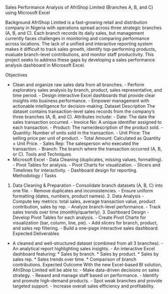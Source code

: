 Sales Performance Analysis of AfriShop Limited (Branches A, B, and C) using Microsoft Excel

Background
AfriShop Limited is a fast-growing retail and distribution company in Nigeria with operations spread
across three strategic branches (A, B, and C). Each branch records its daily sales, but management
currently faces challenges in monitoring and comparing performance across locations. The lack of a
unified and interactive reporting system makes it difficult to track sales growth, identify
top-performing products, evaluate branch-level contributions, and monitor staff productivity. This
project seeks to address these gaps by developing a sales performance analysis dashboard in
Microsoft Excel.

Objectives
- Clean and organize raw sales data from all branches. - Perform exploratory sales analysis by
branch, product, sales representative, and time period. - Design interactive Excel dashboards that
provide clear insights into business performance. - Empower management with actionable
intelligence for decision-making.
Dataset Description
The dataset contains transaction-level sales records from the company’s three branches (A, B, and
C). Attributes include: - Date: The date the sales transaction occurred. - Invoice No: A unique
identifier assigned to each transaction. - Product: The name/description of the product sold. -
Quantity: Number of units sold in the transaction. - Unit Price: The selling price per unit of product. -
Total Amount: Calculated as Quantity × Unit Price. - Sales Rep: The salesperson who executed the
transaction. - Branch: The branch where the transaction occurred (A, B, or C).
Tools and Techniques
- Microsoft Excel - Data Cleaning (duplicates, missing values, formatting). - Pivot Tables for
analysis. - Pivot Charts for visualization. - Slicers and Timelines for interactivity. - Dashboard design
for reporting.
Methodology / Tasks
1. Data Cleaning & Preparation - Consolidate branch datasets (A, B, C) into one file. - Remove
duplicates and inconsistencies. - Ensure uniform formatting (dates, numbers, product names). 2.
Data Analysis - Compute key metrics: total sales, average transaction value, product contribution,
sales by rep. - Analyze branch-level performance. - Track sales trends over time
(monthly/quarterly). 3. Dashboard Design - Develop Pivot Tables for each analysis. - Create Pivot
Charts for visualization (bar, column, line, pie). - Add slicers for branch, product, and sales rep
filtering. - Build a one-page interactive sales dashboard.
Expected Deliverables
- A cleaned and well-structured dataset (combined from all 3 branches). - An analytical report
highlighting sales insights. - An interactive Excel dashboard featuring: * Sales by branch. * Sales by
product. * Sales by sales rep. * Sales trends over time. * Comparison of branch contributions.
Expected Outcome
With the new Excel-based BI solution, AfriShop Limited will be able to: - Make data-driven decisions
on sales strategy. - Reward and manage staff based on performance. - Identify and promote
high-demand products. - Spot weak branches and provide targeted support. - Increase overall sales
efficiency and profitability.
